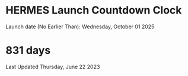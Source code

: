 # HERMES Launch Countdown Clock

Launch date (No Earlier Than): Wednesday, October 01 2025
# 831 days

Last Updated Thursday, June 22 2023
